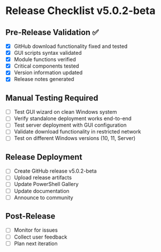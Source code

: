 # Release Checklist v5.0.2-beta

## Pre-Release Validation ✅
- [x] GitHub download functionality fixed and tested
- [x] GUI scripts syntax validated
- [x] Module functions verified
- [x] Critical components tested
- [x] Version information updated
- [x] Release notes generated

## Manual Testing Required
- [ ] Test GUI wizard on clean Windows system
- [ ] Verify standalone deployment works end-to-end
- [ ] Test server deployment with GUI configuration
- [ ] Validate download functionality in restricted network
- [ ] Test on different Windows versions (10, 11, Server)

## Release Deployment
- [ ] Create GitHub release v5.0.2-beta
- [ ] Upload release artifacts
- [ ] Update PowerShell Gallery
- [ ] Update documentation
- [ ] Announce to community

## Post-Release
- [ ] Monitor for issues
- [ ] Collect user feedback
- [ ] Plan next iteration
